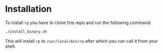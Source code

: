 # Installation

To install ```rp``` you have to clone this repo and run the following command:
```bash
./install_binary.sh
```
This will install ```rp``` to ```/usr/local/bin/rp``` after which you can call it from your shell.